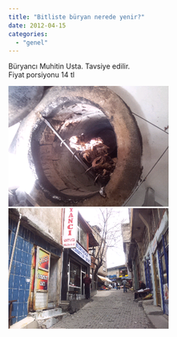 ```yaml
---
title: "Bitliste büryan nerede yenir?"
date: 2012-04-15
categories: 
  - "genel"
---
```


Büryancı Muhitin Usta. Tavsiye edilir.  
Fiyat porsiyonu 14 tl

  
![](/images/20120415_113844.png)  
![](/images/20120415_113906.png)
